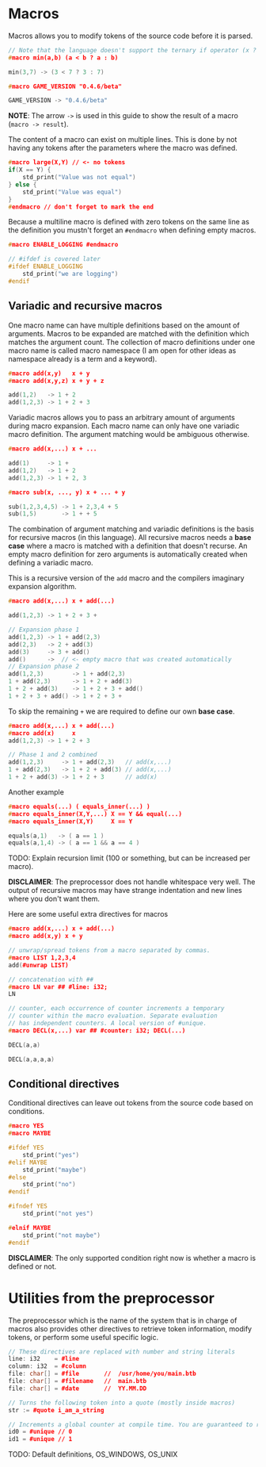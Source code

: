 # Macros
Macros allows you to modify tokens of the source code before it is parsed.

```c++
// Note that the language doesn't support the ternary if operator (x ? y : z).
#macro min(a,b) (a < b ? a : b)

min(3,7) -> (3 < 7 ? 3 : 7)

#macro GAME_VERSION "0.4.6/beta"

GAME_VERSION -> "0.4.6/beta"
```

**NOTE**: The arrow `->` is used in this guide to show the result of a macro (`macro -> result`).

The content of a macro can exist on multiple lines. This is done by not having any tokens after the parameters where the macro was defined.
```c++
#macro large(X,Y) // <- no tokens
if(X == Y) {
    std_print("Value was not equal")
} else {
    std_print("Value was equal")
}
#endmacro // don't forget to mark the end
```
Because a multiline macro is defined with zero tokens on the same line as the definition you mustn't forget an `#endmacro` when defining empty macros.
```c++
#macro ENABLE_LOGGING #endmacro

// #ifdef is covered later
#ifdef ENABLE_LOGGING
    std_print("we are logging")
#endif
```

## Variadic and recursive macros
One macro name can have multiple definitions based on the amount of arguments. Macros to be expanded are matched with the definition which matches the argument count. The collection of macro definitions under one macro name is called macro namespace (I am open for other ideas as namespace already is a term and a keyword).
```c++
#macro add(x,y)   x + y
#macro add(x,y,z) x + y + z

add(1,2)   -> 1 + 2
add(1,2,3) -> 1 + 2 + 3
```
Variadic macros allows you to pass an arbitrary amount of arguments during macro expansion. Each macro name can only have one variadic macro definition. The argument matching would be ambiguous otherwise.
```c++
#macro add(x,...) x + ...

add(1)     -> 1 +
add(1,2)   -> 1 + 2
add(1,2,3) -> 1 + 2, 3

#macro sub(x, ..., y) x + ... + y

sub(1,2,3,4,5) -> 1 + 2,3,4 + 5
sub(1,5)       -> 1 + + 5
```
The combination of argument matching and variadic definitions is the basis for recursive macros (in this language). All recursive macros needs a **base case** where a macro is matched with a definition that doesn't recurse. An empty macro definition for zero arguments is automatically created when defining a variadic macro.

This is a recursive version of the `add` macro and the compilers imaginary expansion algorithm.
```c++
#macro add(x,...) x + add(...)

add(1,2,3) -> 1 + 2 + 3 +

// Expansion phase 1
add(1,2,3) -> 1 + add(2,3)
add(2,3)   -> 2 + add(3)
add(3)     -> 3 + add()
add()      ->  // <- empty macro that was created automatically
// Expansion phase 2
add(1,2,3)        -> 1 + add(2,3)
1 + add(2,3)      -> 1 + 2 + add(3)
1 + 2 + add(3)    -> 1 + 2 + 3 + add()
1 + 2 + 3 + add() -> 1 + 2 + 3 +
```

To skip the remaining `+` we are required to define our own **base case**.
```c++
#macro add(x,...) x + add(...)
#macro add(x)     x
add(1,2,3) -> 1 + 2 + 3

// Phase 1 and 2 combined
add(1,2,3)     -> 1 + add(2,3)   // add(x,...)
1 + add(2,3)   -> 1 + 2 + add(3) // add(x,...)
1 + 2 + add(3) -> 1 + 2 + 3      // add(x)
```

Another example
```c++
#macro equals(...) ( equals_inner(...) )
#macro equals_inner(X,Y,...) X == Y && equal(...)
#macro equals_inner(X,Y)     X == Y

equals(a,1)   -> ( a == 1 )
equals(a,1,4) -> ( a == 1 && a == 4 )
```

TODO: Explain recursion limit (100 or something, but can be increased per macro).

**DISCLAIMER**: The preprocessor does not handle whitespace very well. The output of recursive macros may have strange indentation and new lines where you don't want them.

Here are some useful extra directives for macros
```c++
#macro add(x,...) x + add(...)
#macro add(x,y) x + y

// unwrap/spread tokens from a macro separated by commas.
#macro LIST 1,2,3,4
add(#unwrap LIST)

// concatenation with ##
#macro LN var ## #line: i32;
LN

// counter, each occurrence of counter increments a temporary
// counter within the macro evaluation. Separate evaluation
// has independent counters. A local version of #unique.
#macro DECL(x,...) var ## #counter: i32; DECL(...)

DECL(a,a)

DECL(a,a,a,a)
```

## Conditional directives
Conditional directives can leave out tokens from the source code based on conditions.
```c++
#macro YES
#macro MAYBE

#ifdef YES
    std_print("yes")
#elif MAYBE
    std_print("maybe")
#else
    std_print("no")
#endif

#ifndef YES
    std_print("not yes")

#elnif MAYBE
    std_print("not maybe")
#endif
```

**DISCLAIMER**: The only supported condition right now is whether a macro is defined or not.

# Utilities from the preprocessor
The preprocessor which is the name of the system that is in charge of macros also provides other directives to retrieve token information, modify tokens, or perform some useful specific logic.
```c++
// These directives are replaced with number and string literals
line: i32    = #line
column: i32  = #column
file: char[] = #file       //  /usr/home/you/main.btb
file: char[] = #filename   //  main.btb
file: char[] = #date       //  YY.MM.DD

// Turns the following token into a quote (mostly inside macros)
str := #quote i_am_a_string

// Increments a global counter at compile time. You are guaranteed to receive a unique unsigned 32-bit integer.
id0 = #unique // 0
id1 = #unique // 1
```


TODO: Default definitions, OS_WINDOWS, OS_UNIX